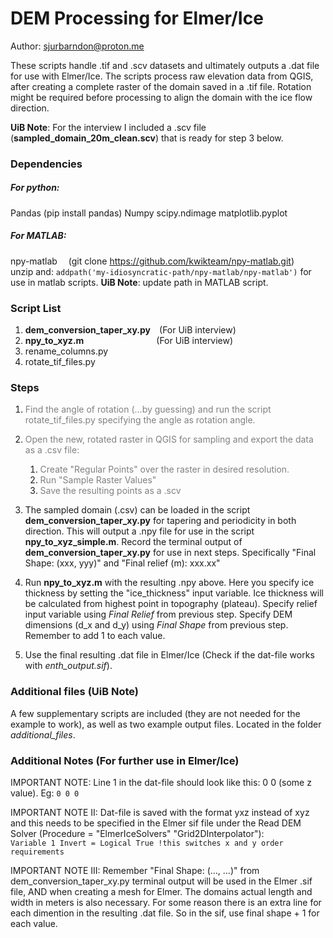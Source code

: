 # DEM Processing for Elmer/Ice
Author: sjurbarndon@proton.me

These scripts handle .tif and .scv datasets and ultimately outputs a .dat file for use with Elmer/Ice. The scripts process raw elevation data from QGIS, after creating a complete raster of the domain saved in a .tif file. Rotation might be required before processing to align the domain with the ice flow direction.

**UiB Note**: For the interview I included a .scv file (**sampled_domain_20m_clean.scv**) that is ready for step 3 below.

### Dependencies

##### For python:
Pandas (pip install pandas)
Numpy
scipy.ndimage
matplotlib.pyplot

##### For MATLAB:
npy-matlab 
&emsp;(git clone https://github.com/kwikteam/npy-matlab.git)
&emsp;unzip and: `addpath('my-idiosyncratic-path/npy-matlab/npy-matlab')` for use in matlab scripts. **UiB Note**: update path in MATLAB script. 

### Script List
1. **dem_conversion_taper_xy.py**&emsp;(For UiB interview)
2. **npy_to_xyz.m**&emsp;&emsp;&emsp;&emsp;&emsp;&emsp;&emsp;&emsp;  (For UiB interview)
3. rename_columns.py      
4. rotate_tif_files.py

### Steps
1. <span style="color:grey">Find the angle of rotation (...by guessing) and run the script rotate_tif_files.py specifying the angle as rotation angle.</span>

2. <span style="color:grey">Open the new, rotated raster in QGIS for sampling and export the data as a .csv file:</span> 
   1. <span style="color:grey">Create "Regular Points" over the raster in desired resolution.</span>
   2. <span style="color:grey">Run "Sample Raster Values" </span>
   3. <span style="color:grey">Save the resulting points as a .scv</span>


3. The sampled domain (.csv) can be loaded in the script **dem_conversion_taper_xy.py** for tapering and periodicity in both direction. This will output a .npy file for use in the script **npy_to_xyz_simple.m**. Record the terminal output of **dem_conversion_taper_xy.py** for use in next steps. Specifically "Final Shape: (xxx, yyy)"  and "Final relief (m): xxx.xx"
    
4. Run **npy_to_xyz.m** with the resulting .npy above. Here you specify ice thickness by setting the "ice_thickness" input variable. Ice thickness will be calculated from highest point in topography (plateau). Specify relief input variable using *Final Relief* from previous step. Specify DEM dimensions (d_x and d_y) using *Final Shape* from previous step. Remember to add 1 to each value.

5. Use the final resulting .dat file in Elmer/Ice (Check if the dat-file works with *enth_output.sif*).

### Additional files (UiB Note)
A few supplementary scripts are included (they are not needed for the example to work), as well as two example output files. Located in the folder *additional_files*. 

### Additional Notes (For further use in Elmer/Ice)

IMPORTANT NOTE: 
    Line 1 in the dat-file should look like this: 0 0 (some z value). Eg:
    ` 0 0 0 `

IMPORTANT NOTE II: 
    Dat-file is saved with the format yxz instead of xyz and this needs to be specified
    in the Elmer sif file under the Read DEM Solver (Procedure = "ElmerIceSolvers" "Grid2DInterpolator"):   
        `Variable 1 Invert = Logical True !this switches x and y order requirements`

IMPORTANT NOTE III: 
    Remember  "Final Shape: (..., ...)" from dem_conversion_taper_xy.py terminal output will be used in the Elmer .sif file, AND when creating a mesh for Elmer. The domains actual length and width in meters is also necessary.
    For some reason there is an extra line for each dimention in the resulting .dat file. So in the sif,
    use final shape + 1 for each value.








